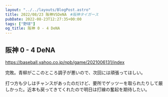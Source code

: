 ```yaml
---
layout: "../../layouts/BlogPost.astro"
title: 2022/08/23 阪神VSDeNA　#阪神タイガース
pubDate: 2022-08-23T12:27:35+00:00
tags: ["野球"]
og_title: 阪神 0 - 4 DeNA
---
```


## 阪神 0 - 4 DeNA

https://baseball.yahoo.co.jp/npb/game/2021006131/index

完敗。青柳がここのところ調子が悪いので、次回には頑張ってほしい。

打つ方も少しはチャンスがあったのだけど、要所でゲッツーを取られたりして厳しかった。近本も戻ってきてくれたので明日は打線の奮起を期待したい。

